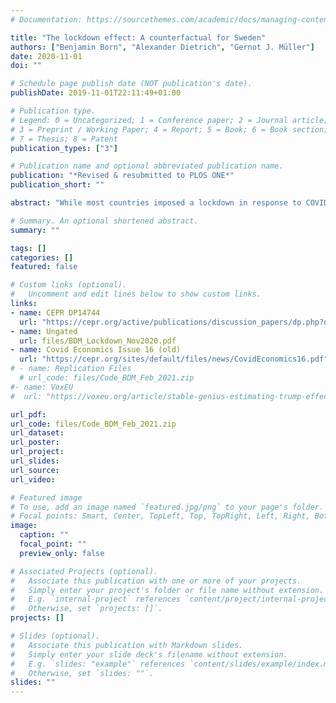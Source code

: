 ```yaml
---
# Documentation: https://sourcethemes.com/academic/docs/managing-content/

title: "The lockdown effect: A counterfactual for Sweden"
authors: ["Benjamin Born", "Alexander Dietrich", "Gernot J. Müller"]
date: 2020-11-01
doi: ""

# Schedule page publish date (NOT publication's date).
publishDate: 2019-11-01T22:11:49+01:00

# Publication type.
# Legend: 0 = Uncategorized; 1 = Conference paper; 2 = Journal article;
# 3 = Preprint / Working Paper; 4 = Report; 5 = Book; 6 = Book section;
# 7 = Thesis; 8 = Patent
publication_types: ["3"]

# Publication name and optional abbreviated publication name.
publication: "*Revised & resubmitted to PLOS ONE*"
publication_short: ""

abstract: "While most countries imposed a lockdown in response to COVID-19, Sweden did not. To quantify the lockdown effect, we approximate a counterfactual lockdown scenario for Sweden through the outcome in a synthetic control unit. We find, first, that a 9-week lockdown in the first half of 2020 would have reduced infections and deaths by about 75% and 38%, respectively. Second, the lockdown effect starts to materialize with a delay of 3-4 weeks only. Third, the actual adjustment of mobility patterns in Sweden suggests there has been substantial voluntary social restraint, although the adjustment was less strong than under the lockdown scenario. Lastly, we find that a lockdown would not have caused much additional output loss."

# Summary. An optional shortened abstract.
summary: ""

tags: []
categories: []
featured: false

# Custom links (optional).
#   Uncomment and edit lines below to show custom links.
links:
- name: CEPR DP14744
  url: "https://cepr.org/active/publications/discussion_papers/dp.php?dpno=14744"
- name: Ungated
  url: files/BDM_Lockdown_Nov2020.pdf
- name: Covid Economics Issue 16 (old)
  url: "https://cepr.org/sites/default/files/news/CovidEconomics16.pdf"
# - name: Replication Files
  # url_code: files/Code_BDM_Feb_2021.zip
#- name: VoxEU
#  url: "https://voxeu.org/article/stable-genius-estimating-trump-effect-us-economy"

url_pdf:
url_code: files/Code_BDM_Feb_2021.zip
url_dataset:
url_poster:
url_project:
url_slides:
url_source:
url_video:

# Featured image
# To use, add an image named `featured.jpg/png` to your page's folder.
# Focal points: Smart, Center, TopLeft, Top, TopRight, Left, Right, BottomLeft, Bottom, BottomRight.
image:
  caption: ""
  focal_point: ""
  preview_only: false

# Associated Projects (optional).
#   Associate this publication with one or more of your projects.
#   Simply enter your project's folder or file name without extension.
#   E.g. `internal-project` references `content/project/internal-project/index.md`.
#   Otherwise, set `projects: []`.
projects: []

# Slides (optional).
#   Associate this publication with Markdown slides.
#   Simply enter your slide deck's filename without extension.
#   E.g. `slides: "example"` references `content/slides/example/index.md`.
#   Otherwise, set `slides: ""`.
slides: ""
---
```

